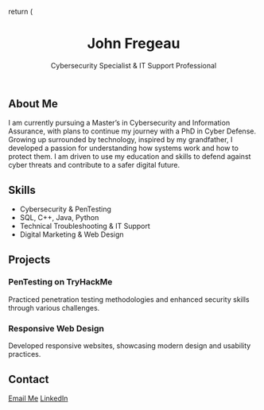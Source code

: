 return (
    <div className='min-h-screen bg-gray-100 p-4'>
      <header className='text-center py-10'>
        <h1 className='text-4xl font-bold'>John Fregeau</h1>
        <p className='text-lg text-gray-700'>Cybersecurity Specialist & IT Support Professional</p>
      </header>
      <section className='max-w-4xl mx-auto mb-10'>
        <h2 className='text-3xl font-bold'>About Me</h2>
        <p className='text-gray-800 leading-relaxed'>
          I am currently pursuing a Master’s in Cybersecurity and Information Assurance, with plans to continue my journey with a PhD in Cyber Defense. 
          Growing up surrounded by technology, inspired by my grandfather, I developed a passion for understanding how systems work and how to protect them. 
          I am driven to use my education and skills to defend against cyber threats and contribute to a safer digital future.
        </p>
      </section>
      <section className='max-w-4xl mx-auto mb-10'>
        <h2 className='text-3xl font-bold mb-4'>Skills</h2>
        <ul className='list-disc pl-5 text-gray-800'>
          <li>Cybersecurity & PenTesting</li>
          <li>SQL, C++, Java, Python</li>
          <li>Technical Troubleshooting & IT Support</li>
          <li>Digital Marketing & Web Design</li>
        </ul>
      </section>
      <section className='max-w-4xl mx-auto mb-10'>
        <h2 className='text-3xl font-bold mb-4'>Projects</h2>
        <div className='bg-white shadow-md rounded-lg p-6 mb-6'>
            <h3 className='text-2xl font-bold text-gray-900'>PenTesting on TryHackMe</h3>
            <p className='text-gray-700'>Practiced penetration testing methodologies and enhanced security skills through various challenges.</p>
          </div>
        <div className='bg-white shadow rounded p-4 mb-4'>
            <h3 className='text-2xl font-semibold'>Responsive Web Design</h3>
            <p className='text-gray-700'>Developed responsive websites, showcasing modern design and usability practices.</p>
          </div>
      </section>
      <section className='max-w-4xl mx-auto mb-10'>
        <h2 className='text-3xl font-bold mb-4'>Contact</h2>
        <div className='flex space-x-4'>
          <a href='mailto:fregeauj86@gmail.com' className='text-blue-600 hover:underline'>Email Me</a>
          <a href='https://www.linkedin.com/in/fregeauj86' target='_blank' rel='noopener noreferrer' className='text-blue-600 hover:underline'>LinkedIn</a>
        </div>
      </section>
    </div>
